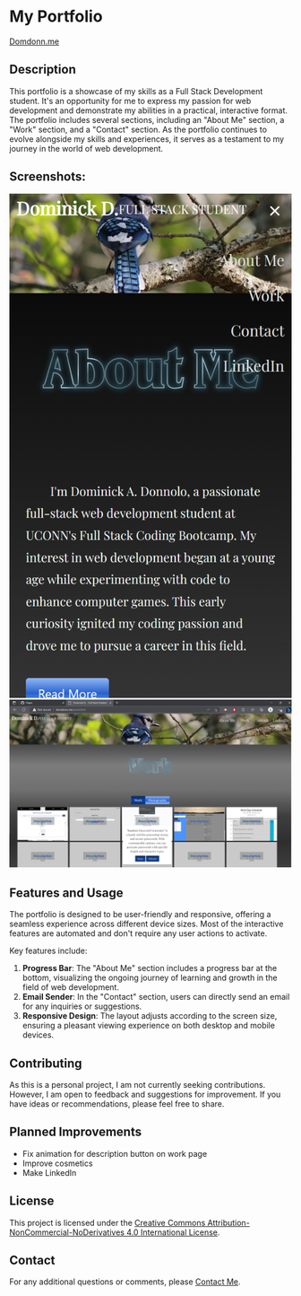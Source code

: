 # My Portfolio
[Domdonn.me](https://domdonn.me)
## Description
This portfolio is a showcase of my skills as a Full Stack Development student. It's an opportunity for me to express my passion for web development and demonstrate my abilities in a practical, interactive format. The portfolio includes several sections, including an "About Me" section, a "Work" section, and a "Contact" section. As the portfolio continues to evolve alongside my skills and experiences, it serves as a testament to my journey in the world of web development.

## Screenshots:
![App Screenshot](./Assets/Images/Portfolio-1.png)
![App Screenshot](./Assets/Images/Portfolio-2.png)


## Features and Usage
The portfolio is designed to be user-friendly and responsive, offering a seamless experience across different device sizes. Most of the interactive features are automated and don't require any user actions to activate.

Key features include:

1. **Progress Bar**: The "About Me" section includes a progress bar at the bottom, visualizing the ongoing journey of learning and growth in the field of web development.
2. **Email Sender**: In the "Contact" section, users can directly send an email for any inquiries or suggestions.
3. **Responsive Design**: The layout adjusts according to the screen size, ensuring a pleasant viewing experience on both desktop and mobile devices.



## Contributing
As this is a personal project, I am not currently seeking contributions. However, I am open to feedback and suggestions for improvement. If you have ideas or recommendations, please feel free to share.

## Planned Improvements
- Fix animation for description button on work page
- Improve cosmetics
- Make LinkedIn

## License
This project is licensed under the [Creative Commons Attribution-NonCommercial-NoDerivatives 4.0 International License](https://creativecommons.org/licenses/by-nc-nd/4.0/). 

## Contact
For any additional questions or comments, please [Contact Me](https://dominick-d.github.io/MyPortfolio/contact.html).
